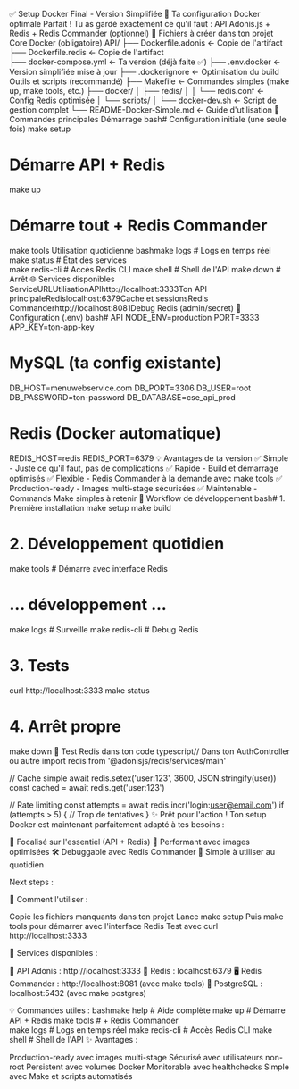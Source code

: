 ✅ Setup Docker Final - Version Simplifiée
🎯 Ta configuration Docker optimale
Parfait ! Tu as gardé exactement ce qu'il faut : API Adonis.js + Redis + Redis Commander (optionnel)
📁 Fichiers à créer dans ton projet
Core Docker (obligatoire)
API/
├── Dockerfile.adonis          ← Copie de l'artifact
├── Dockerfile.redis           ← Copie de l'artifact  
├── docker-compose.yml         ← Ta version (déjà faite ✅)
├── .env.docker               ← Version simplifiée mise à jour
├── .dockerignore             ← Optimisation du build
Outils et scripts (recommandé)
├── Makefile                  ← Commandes simples (make up, make tools, etc.)
├── docker/
│   ├── redis/
│   │   └── redis.conf        ← Config Redis optimisée
│   └── scripts/
│       └── docker-dev.sh     ← Script de gestion complet
└── README-Docker-Simple.md   ← Guide d'utilisation
🚀 Commandes principales
Démarrage
bash# Configuration initiale (une seule fois)
make setup

# Démarre API + Redis
make up

# Démarre tout + Redis Commander 
make tools
Utilisation quotidienne
bashmake logs           # Logs en temps réel
make status         # État des services  
make redis-cli      # Accès Redis CLI
make shell          # Shell de l'API
make down           # Arrêt
🌐 Services disponibles
ServiceURLUtilisationAPIhttp://localhost:3333Ton API principaleRedislocalhost:6379Cache et sessionsRedis Commanderhttp://localhost:8081Debug Redis (admin/secret)
🔧 Configuration (.env)
bash# API
NODE_ENV=production
PORT=3333
APP_KEY=ton-app-key

# MySQL (ta config existante)
DB_HOST=menuwebservice.com
DB_PORT=3306
DB_USER=root
DB_PASSWORD=ton-password
DB_DATABASE=cse_api_prod

# Redis (Docker automatique)
REDIS_HOST=redis
REDIS_PORT=6379
💡 Avantages de ta version
✅ Simple - Juste ce qu'il faut, pas de complications
✅ Rapide - Build et démarrage optimisés
✅ Flexible - Redis Commander à la demande avec make tools
✅ Production-ready - Images multi-stage sécurisées
✅ Maintenable - Commands Make simples à retenir
🎯 Workflow de développement
bash# 1. Première installation
make setup
make build

# 2. Développement quotidien  
make tools          # Démarre avec interface Redis
# ... développement ...
make logs           # Surveille
make redis-cli      # Debug Redis

# 3. Tests
curl http://localhost:3333
make status

# 4. Arrêt propre
make down
🧪 Test Redis dans ton code
typescript// Dans ton AuthController ou autre
import redis from '@adonisjs/redis/services/main'

// Cache simple
await redis.setex('user:123', 3600, JSON.stringify(user))
const cached = await redis.get('user:123')

// Rate limiting
const attempts = await redis.incr('login:user@email.com')
if (attempts > 5) {
  // Trop de tentatives
}
✨ Prêt pour l'action !
Ton setup Docker est maintenant parfaitement adapté à tes besoins :

🎯 Focalisé sur l'essentiel (API + Redis)
🚀 Performant avec images optimisées
🛠️ Debuggable avec Redis Commander
📱 Simple à utiliser au quotidien

Next steps :

🚀 Comment l'utiliser :

Copie les fichiers manquants dans ton projet
Lance make setup
Puis make tools pour démarrer avec l'interface Redis
Test avec curl http://localhost:3333


🎯 Services disponibles :

📱 API Adonis : http://localhost:3333
🔴 Redis : localhost:6379
🖥️ Redis Commander : http://localhost:8081 (avec make tools)
🐘 PostgreSQL : localhost:5432 (avec make postgres)

💡 Commandes utiles :
bashmake help         # Aide complète
make up          # Démarre API + Redis
make tools       # + Redis Commander  
make logs        # Logs en temps réel
make redis-cli   # Accès Redis CLI
make shell       # Shell de l'API
✨ Avantages :

Production-ready avec images multi-stage
Sécurisé avec utilisateurs non-root
Persistent avec volumes Docker
Monitorable avec healthchecks
Simple avec Make et scripts automatisés